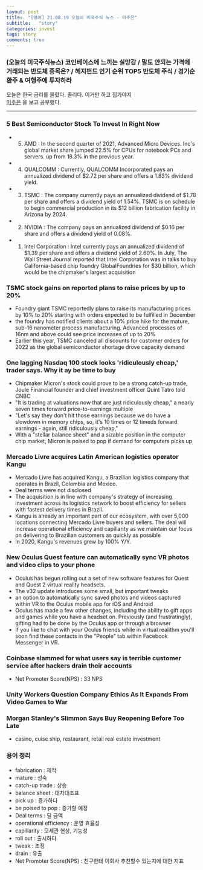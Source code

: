 ```yaml
---
layout: post
title:  "[영어] 21.08.19 오늘의 미국주식 뉴스 - 미주은"
subtitle:   "story"
categories: invest
tags: story
comments: true
---
```


### (오늘의 미국주식뉴스) 코인베이스에 느끼는 실망감 / 말도 안되는 가격에 거래되는 반도체 종목은? / 헤지펀드 인기 순위 TOP5 반도체 주식 / 경기순환주 & 여행주에 투자하라

오늘은 한국 금리를 올렸다. 졸리다. 이거만 하고 집가야지   
[미주은](https://www.youtube.com/watch?v=PGBCdPPbHQ4) 을 보고 공부했다.

---

### 5 Best Semiconductor Stock To Invest In Right Now
- 5) AMD : In the second quarter of 2021, Advanced Micro Devices. Inc's global market share jumped 22.5% for CPUs for notebook PCs and servers. up from 18.3% in the previous year.
- 4) QUALCOMM : Currently, QUALCOMM Incorporated pays an annualized dividend of $2.72 per share and offers a 1.83% dividend yield.
- 3) TSMC : The company currently pays an annualized dividend of $1.78 per share and offers a dividend yield of 1.54%. TSMC is on schedule to begin commercial production in its $12 billion fabrication facility in Arizona by 2024.
- 2) NVIDIA : The company pays an annualized dividend of $0.16 per share and offers a dividend yield of 0.08%.
- 1) Intel Corporation : Intel currently pays an annualized dividend of $1.39 per share and offers a dividend yield of 2.60%. In July, The Wall Street Journal reported that Intel Corporation was in talks to buy California-based chip foundry GlobalFoundries for $30 billion, which would be the chipmaker's largest acquisition

### TSMC stock gains on reported plans to raise prices by up to 20%
- Foundry giant TSMC reportedly plans to raise its manufacturing prices by 10% to 20% starting with orders expected to be fulfilled in December
- the foundry has notified clients about a 10% price hike for the mature, sub-16 nanometer process manufacturing. Advanced processes of 16nm and above could see price increases of up to 20%
- Earlier this year, TSMC canceled all discounts for customer orders for 2022 as the global semiconductor shortage drove capacity demand

### One lagging Nasdaq 100 stock looks 'ridiculously cheap,' trader says. Why it ay be time to buy
- Chipmaker Micron's stock could prove to be a strong catch-up trade, Joule Financial founder and chief investment officer Quint Tatro told CNBC
- "It is trading at valuations now that are just ridiculously cheap," a nearly seven times forward price-to-earnings multiple
- "Let's say they don't hit those earnings because we do have a slowdown in memory chips, so, it's 10 times or 12 timeds forward earnings - again, still ridiculously cheap,"
- With a "stellar balance sheet" and a sizable position in the computer chip market, Micron is poised to pop if demand for computers picks up

### Mercado Livre acquires Latin American logistics operator Kangu
- Mercado Livre has acquired Kangu, a Brazilian logistics company that operates in Brazil, Colombia and Mexico.
- Deal terms were not disclosed
- The acquisition is in line with company's strategy of increasing investment across its logistics network to boost efficiency for sellers with fastest delivery times in Brazil.
- Kangu is already an important part of our ecosystem, with over 5,000 locations connecting Mercado Livre buyers and sellers. The deal will increase operational efficiency and capillarity as we maintain our focus on delivering to Brazilian customers as quickly as possible
- In 2020, Kangu's revenues grew by 100% Y/Y.

### New Oculus Quest feature can automatically sync VR photos and video clips to your phone
- Oculus has begun rolling out a set of new software features for Quest and Quest 2 virtual reality headsets.
- The v32 update introduces some small, but important tweaks
- an option to automatically sync saved photos and videos captured within VR to the Oculus mobile app for iOS and Android
- Oculus has made a few other changes, including the ability to gift apps and games while you have a headset on. Previously (and frustratingly), gifting had to be done by the Oculus app or through a browser
- If you like to chat with your Oculus friends while in virtual realithm you'll soon find these contacts in the "People" tab within Facebook Messenger in VR.

### Coinbase slammed for what users say is terrible customer service after hackers drain their accounts
- Net Promoter Score(NPS) : 33 NPS

### Unity Workers Question Company Ethics As It Expands From Video Games to War

### Morgan Stanley's Slimmon Says Buy Reopening Before Too Late
- casino, cuise ship, restaurant, retail real estate investment

### 용어 정리
- fabrication : 제작
- mature : 성숙
- catch-up trade : 상승
- balance sheet : 대차대조표
- pick up : 증가하다
- be poised to pop : 증가할 예정
- Deal terms : 딜 금액
- operational efficiency : 운영 효율성
- capillarity : 모세관 현상, 기능성
- roll out : 출시하다
- tweak : 조정
- drain : 유출
- Net Promoter Score(NPS) : 친구한테 이회사 추천할수 있는지에 대한 지표